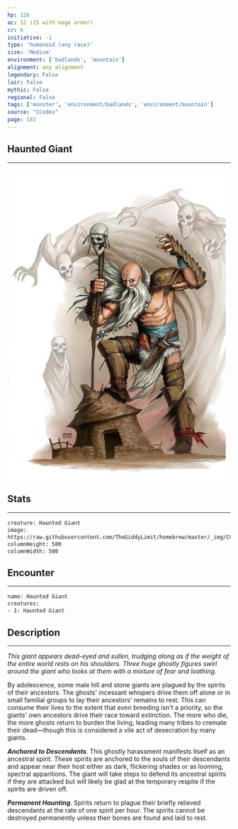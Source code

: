 ```yaml
---
hp: 126
ac: 12 (15 with mage armor)
cr: 6
initiative: -1
type: 'humanoid (any race)'    
size: 'Medium'
environment: ['badlands', 'mountain']
alignment: any alignment
legendary: False
lair: False
mythic: False
regional: False
tags: ['monster', 'environment/badlands', 'environment/mountain']
source: "CCodex"
page: 183
---
```


## Haunted Giant
---

![|600](https://raw.githubusercontent.com/TheGiddyLimit/homebrew/master/_img/CCodex/hauntedgiant.jpg)

## Stats
---

```statblock
creature: Haunted Giant
image: https://raw.githubusercontent.com/TheGiddyLimit/homebrew/master/_img/CCodex/hauntedgiant_token.png
columnHeight: 500
columnWidth: 500
```

## Encounter
---

```encounter-table
name: Haunted Giant
creatures:
- 1: Haunted Giant
```

## Description
---
_This giant appears dead-eyed and sullen, trudging along as if the weight of the entire world rests on his shoulders. Three huge ghostly figures swirl around the giant who looks at them with a mixture of fear and loathing._

By adolescence, some male hill and stone giants are plagued by the spirits of their ancestors. The ghosts' incessant whispers drive them off alone or in small familial groups to lay their ancestors' remains to rest. This can consume their lives to the extent that even breeding isn't a priority, so the giants' own ancestors drive their race toward extinction. The more who die, the more ghosts return to burden the living, leading many tribes to cremate their dead—though this is considered a vile act of desecration by many giants.

**_Anchored to Descendants_**. This ghostly harassment manifests itself as an ancestral spirit. These spirits are anchored to the souls of their descendants and appear near their host either as dark, flickering shades or as looming, spectral apparitions. The giant will take steps to defend its ancestral spirits if they are attacked but will likely be glad at the temporary respite if the spirits are driven off.


**_Permanent Haunting_**. Spirits return to plague their briefly relieved descendants at the rate of one spirit per hour. The spirits cannot be destroyed permanently unless their bones are found and laid to rest.






